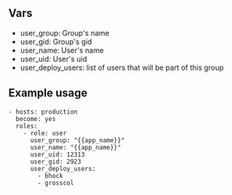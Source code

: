 ## Vars

* user_group: Group's name
* user_gid: Group's gid
* user_name: User's name
* user_uid: User's uid
* user_deploy_users: list of users that will be part of this group


## Example usage

    - hosts: production
      become: yes
      roles:
        - role: user
          user_group: "{{app_name}}"
          user_name: "{{app_name}}"
          user_uid: 12313
          user_gid: 2923
          user_deploy_users:
            - bhock
            - grosscol